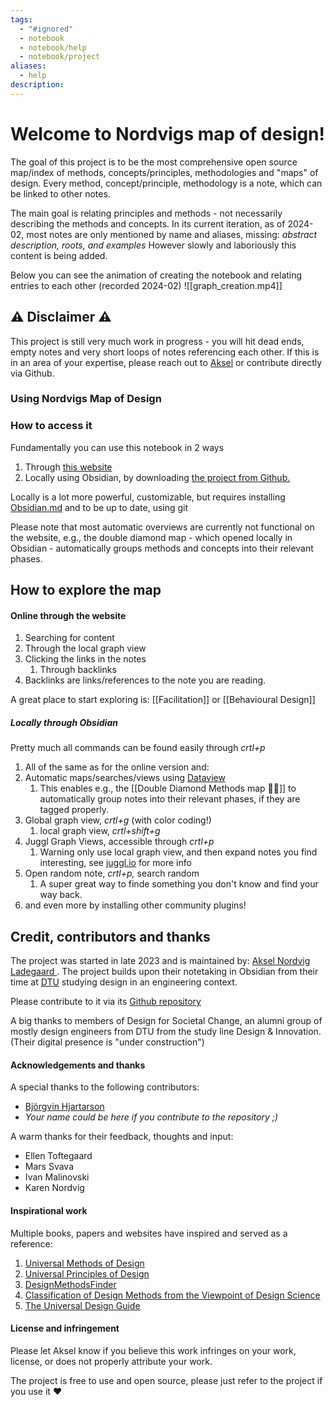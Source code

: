 ```yaml
---
tags:
  - "#ignored"
  - notebook
  - notebook/help
  - notebook/project
aliases:
  - help
description:
---
```

# Welcome to Nordvigs map of design! 
The goal of this project is to be the most comprehensive open source map/index of methods, concepts/principles, methodologies and "maps" of design. Every method, concept/principle, methodology is a note, which can be linked to other notes. 

The main goal is relating principles and methods - not necessarily describing the methods and concepts. In its current iteration, as of 2024-02, most notes are only mentioned by name and aliases, missing: *abstract description, roots, and examples* However slowly and laboriously this content is being added.

Below you can see the animation of creating the notebook and relating entries to each other (recorded 2024-02)
![[graph_creation.mp4]]

## ⚠ Disclaimer ⚠
This project is still very much work in progress - you will hit dead ends, empty notes and very short loops of notes referencing each other. If this is in an area of your expertise, please reach out to [Aksel](https://www.linkedin.com/in/akselnladegaard/) or contribute directly via Github.

### Using Nordvigs Map of Design
### How to access it
Fundamentally you can use this notebook in 2 ways
1. Through [this website](https://publish.obsidian.md/nordvigs-map-of-design/)
2. Locally using Obsidian, by downloading [the project from Github.](https://github.com/AkselNLadegaard/design_methods_map)

Locally is a lot more powerful, customizable, but requires installing [Obsidian.md](https://obsidian.md/) and to be up to date, using git 

Please note that most automatic overviews are currently not functional on the website, e.g., the double diamond map - which opened locally in Obsidian - automatically groups methods and concepts into their relevant phases. 


## How to explore the map

#### Online through the website 

1. Searching for content 
2. Through the local graph view
3. Clicking the links in the notes 
	1. Through backlinks
4. Backlinks are links/references to the note you are reading.

A great place to start exploring is: [[Facilitation]] or [[Behavioural Design]]

##### Locally through Obsidian
Pretty much all commands can be found easily through *crtl+p*

1. All of the same as for the online version and: 
2. Automatic maps/searches/views using [Dataview](https://blacksmithgu.github.io/obsidian-dataview/)
	1. This enables e.g., the [[Double Diamond Methods  map 💎💎]] to automatically group notes into their relevant phases, if they are tagged properly. 
3. Global graph view, *crtl+g* (with color coding!)
	1. local graph view, *crtl+shift+g*
4. Juggl Graph Views, accessible through *crtl+p*
	1. Warning only use local graph view, and then expand notes you find interesting, see [juggl.io](https://juggl.io/)  for more info
5. Open random note, *crtl+p,* search random 
	1. A super great way to finde something you don't know and find your way back.
6. and even more by installing other community plugins! 


## Credit, contributors and thanks
The project was started in late 2023 and is maintained by: [Aksel Nordvig Ladegaard ](https://www.linkedin.com/in/akselnladegaard/). The project builds upon their notetaking in Obsidian from their time at [DTU](https://www.dtu.dk/english/education/graduate/msc-programmes/design-and-innovation) studying design in an engineering context. 

Please contribute to it via its [Github repository ](https://github.com/AkselNLadegaard/design_methods_map)

A big thanks to members of Design for Societal Change, an alumni group of mostly design engineers from DTU from the study line Design & Innovation. (Their digital presence is "under construction")

#### Acknowledgements and thanks
A special thanks to the following contributors:
- [Björgvin Hjartarson](https://www.linkedin.com/in/bj%C3%B6rgvin-hjartarson-140235161/)
- *Your name could be here if you contribute to the repository ;)*

A warm thanks for their feedback, thoughts and input:
- Ellen Toftegaard
- Mars Svava 
- Ivan Malinovski
- Karen Nordvig

#### Inspirational work
Multiple books, papers and websites have inspired and served as a reference:
1. [Universal Methods of Design](https://isbnsearch.org/isbn/9781592537563)
2. [Universal Principles of Design](https://isbnsearch.org/isbn/9781592535873)
3. [DesignMethodsFinder](https://www.designmethodsfinder.com/)
4. [Classification of Design Methods from the Viewpoint of Design Science](https://www.designsociety.org/publication/38859/CLASSIFICATION+OF+DESIGN+METHODS+FROM+THE+VIEWPOINT+OF+DESIGN+SCIENCE)
5. [The Universal Design Guide](https://universaldesignguide.com/)

#### License and infringement 
Please let Aksel know if you believe this work infringes on your work, license, or does not properly attribute your work. 

The project is free to use and open source, please just refer to the project if you use it ♥ 